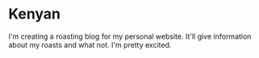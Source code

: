 # Kenyan

I'm creating a roasting blog for my personal website. It'll give
information about my roasts and what not. I'm pretty excited.
